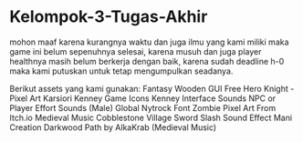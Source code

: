 # Kelompok-3-Tugas-Akhir
mohon maaf karena kurangnya waktu dan juga ilmu yang kami miliki maka game ini belum sepenuhnya selesai, karena musuh dan juga player healthnya masih belum berkerja dengan baik, karena sudah deadline h-0 maka kami putuskan untuk tetap mengumpulkan seadanya.

Berikut assets yang kami gunakan: 
Fantasy Wooden GUI Free Hero Knight - Pixel Art 
Karsiori 
Kenney Game Icons 
Kenney Interface Sounds 
NPC or Player Effort Sounds (Male) 
Global Nytrock Font 
Zombie Pixel Art From Itch.io 
Medieval Music Cobblestone Village 
Sword Slash Sound Effect Mani Creation 
Darkwood Path by AlkaKrab (Medieval Music)
